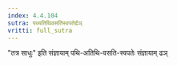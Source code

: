 ```yaml
---
index: 4.4.104
sutra: पथ्यतिथिवसतिस्वपतेर्ढञ्
vritti: full_sutra
---
```


"तत्र साधुः" इति संज्ञायाम् पथि-अतिथि-वसति-स्वपतेः संज्ञायाम् ढञ्
